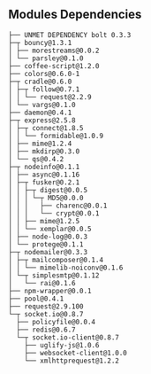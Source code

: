 ## Modules Dependencies

	├── UNMET DEPENDENCY bolt 0.3.3
	├─┬ bouncy@1.3.1 
	│ ├── morestreams@0.0.2 
	│ └── parsley@0.1.0 
	├── coffee-script@1.2.0 
	├── colors@0.6.0-1 
	├─┬ cradle@0.6.0 
	│ ├─┬ follow@0.7.1 
	│ │ └── request@2.2.9 
	│ └── vargs@0.1.0 
	├── daemon@0.4.1 
	├─┬ express@2.5.8 
	│ ├─┬ connect@1.8.5 
	│ │ └── formidable@1.0.9 
	│ ├── mime@1.2.4 
	│ ├── mkdirp@0.3.0 
	│ └── qs@0.4.2 
	├─┬ nodeinfo@0.1.1 
	│ ├── async@0.1.16 
	│ ├─┬ fusker@0.2.1 
	│ │ ├─┬ digest@0.0.5 
	│ │ │ └─┬ MD5@0.0.0 
	│ │ │   ├── charenc@0.0.1 
	│ │ │   └── crypt@0.0.1 
	│ │ ├── mime@1.2.5 
	│ │ └── xemplar@0.0.5 
	│ ├── node-log@0.0.3 
	│ └── protege@0.1.1 
	├─┬ nodemailer@0.3.3 
	│ ├─┬ mailcomposer@0.1.4 
	│ │ └── mimelib-noiconv@0.1.6 
	│ └─┬ simplesmtp@0.1.12 
	│   └── rai@0.1.6 
	├── npm-wrapper@0.0.1 
	├── pool@0.4.1 
	├── request@2.9.100 
	└─┬ socket.io@0.8.7 
	  ├── policyfile@0.0.4 
	  ├── redis@0.6.7 
	  └─┬ socket.io-client@0.8.7 
	    ├── uglify-js@1.0.6 
	    ├── websocket-client@1.0.0 
	    └── xmlhttprequest@1.2.2 
